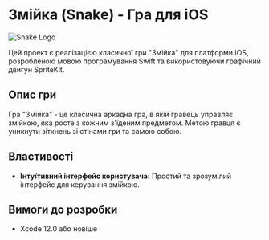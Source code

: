 # Змійка (Snake) - Гра для iOS

![Snake Logo](snake_Icon.jpeg)

Цей проект є реалізацією класичної гри "Змійка" для платформи iOS, розробленою мовою програмування Swift та використовуючи графічний двигун SpriteKit.

## Опис гри

Гра "Змійка" - це класична аркадна гра, в якій гравець управляє змійкою, яка росте з кожним з'їденим предметом. Метою гравця є уникнути зіткнень зі стінами гри та самою собою.

## Властивості

- **Інтуїтивний інтерфейс користувача:** Простий та зрозумілий інтерфейс для керування змійкою.

## Вимоги до розробки

- Xcode 12.0 або новіше
